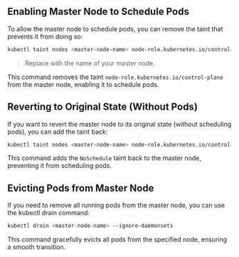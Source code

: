 ## Enabling Master Node to Schedule Pods

To allow the master node to schedule pods, you can remove the taint that prevents it from doing so:

```bash
kubectl taint nodes <master-node-name> node-role.kubernetes.io/control-plane:NoSchedule-
```
> Replace <master-node-name> with the name of your master node.

This command removes the taint `node-role.kubernetes.io/control-plane` from the master node, enabling it to schedule pods.

## Reverting to Original State (Without Pods)

If you want to revert the master node to its original state (without scheduling pods), you can add the taint back:

```bash
kubectl taint nodes <master-node-name> node-role.kubernetes.io/control-plane=NoSchedule:NoSchedule
```
This command adds the `NoSchedule` taint back to the master node, preventing it from scheduling pods.

## Evicting Pods from Master Node

If you need to remove all running pods from the master node, you can use the kubectl drain command:
```bash
kubectl drain <master-node-name> --ignore-daemonsets
```
This command gracefully evicts all pods from the specified node, ensuring a smooth transition.
